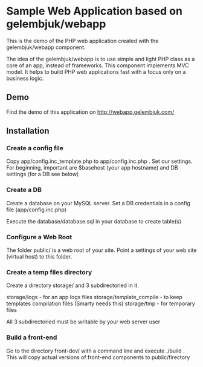 # Sample Web Application based on gelembjuk/webapp

This is the demo of the PHP web application created with the gelembjuk/webapp component.

The idea of the gelembjuk/webapp is to use simple and light PHP class as a core of an app, instead of frameworks. This component implements MVC model. 
It helps to build PHP web applications fast with a focus only on a business logic.

## Demo

Find the demo of this application on http://webapp.gelembjuk.com/

## Installation

### Create a config file

Copy app/config.inc_template.php to app/config.inc.php . Set our settings. For beginning, important are $basehost (your app hostname) and DB settings (for a DB see below)

### Create a DB

Create a database on your MySQL server. Set a DB credentials in a config file (app/config.inc.php)

Execute the database/database.sql in your database to create table(s)

### Configure a Web Root

The folder public/ is a web root of your site. Point a settings of your web site (virtual host) to this folder.

### Create a temp files directory

Create a directory storage/ and 3 subdirectoried in it.

storage/logs   - for an app logs files
storage/template_compile - to keep templates compilation files (Smarty needs this)
storage/tmp - for temporary files

All 3 subdirectoried must be writable by your web server user

### Build a front-end

Go to the directory front-dev/ with a command line and execute ./build . This will copy actual versions of front-end components to public/firectory



